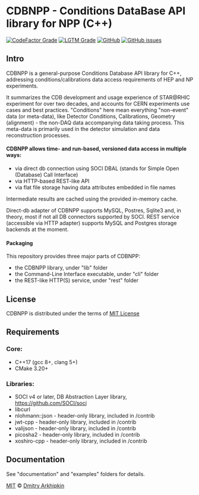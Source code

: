 # CDBNPP - Conditions DataBase API library for NPP (C++)

[![CodeFactor Grade](https://img.shields.io/codefactor/grade/github/dmarkh/cdbnpp?label=CodeFactor%20Code%20Quality)](https://www.codefactor.io/repository/github/dmarkh/cdbnpp)
[![LGTM Grade](https://img.shields.io/lgtm/grade/cpp/github/dmarkh/cdbnpp?label=LGTM%20Code%20Quality)](https://lgtm.com/projects/g/dmarkh/cdbnpp/)
[![GitHub](https://img.shields.io/github/license/dmarkh/cdbnpp)](https://github.com/dmarkh/cdbnpp/blob/master/LICENSE.txt)
[![GitHub issues](https://img.shields.io/github/issues-raw/dmarkh/cdbnpp)](https://github.com/dmarkh/cdbnpp/issues)

## Intro
CDBNPP is a general-purpose Conditions Database API library for C++, addressing conditions/calibrations data access requirements of HEP and NP experiments.

It summarizes the CDB development and usage experience of STAR@RHIC experiment for over two decades, and accounts for CERN experiments use cases and best practices. "Conditions" here mean everything "non-event" data (or meta-data), like Detector Conditions, Calibrations, Geometry (alignment) - the non-DAQ data accompanying data taking process. This meta-data is primarily used in the detector simulation and data reconstruction processes.

#### CDBNPP allows time- and run-based, versioned data access in multiple ways:
- via direct db connection using SOCI DBAL (stands for Simple Open (Database) Call Interface)
- via HTTP-based REST-like API
- via flat file storage having data attributes embedded in file names

Intermediate results are cached using the provided in-memory cache.

Direct-db adapter of CDBNPP supports MySQL, Postres, Sqlite3 and, in theory, most if not all DB connectors supported by SOCI. REST service 
(accessible via HTTP adapter) supports MySQL and Postgres storage backends at the moment.

#### Packaging
This repository provides three major parts of CDBNPP:
- the CDBNPP library, under "lib" folder
- the Command-Line Interface executable, under "cli" folder
- the REST-like HTTP(S) service, under "rest" folder

## License
CDBNPP is distributed under the terms of [MIT License](https://en.wikipedia.org/wiki/MIT_License)

## Requirements

### Core:
- C++17 (gcc 8+, clang 5+)
- CMake 3.20+

### Libraries:
- SOCI v4 or later, DB Abstraction Layer library, https://github.com/SOCI/soci
- libcurl
- nlohmann::json - header-only library, included in /contrib
- jwt-cpp - header-only library, included in /contrib
- valijson - header-only library, included in /contrib
- picosha2 - header-only library, included in /contrib
- xoshiro-cpp - header-only library, included in /contrib

## Documentation
See "documentation" and "examples" folders for details.

[MIT](https://en.wikipedia.org/wiki/MIT_License) © [Dmitry Arkhipkin](https://github.com/dmarkh)

